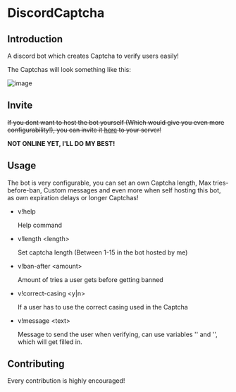 # DiscordCaptcha
## Introduction
A discord bot which creates Captcha to verify users easily!

The Captchas will look something like this:

![image](https://user-images.githubusercontent.com/63909127/173162874-e9163a97-df4a-458b-a061-22882b3d4934.png)

## Invite
~~If you dont want to host the bot yourself (Which would give you even more configurability!), you can invite it [here](https://discord.com/api/oauth2/authorize?client_id=984819036024078406&permissions=268436548&scope=bot) to your server!~~

**NOT ONLINE YET, I'LL DO MY BEST!**

## Usage
The bot is very configurable, you can set an own Captcha length, Max tries-before-ban, Custom messages and even more when self hosting this bot, as own expiration delays or longer Captchas!

- v!help
    
    Help command

- v!length \<length>

    Set captcha length (Between 1-15 in the bot hosted by me)

- v!ban-after \<amount>

    Amount of tries a user gets before getting banned

- v!correct-casing \<y|n>

    If a user has to use the correct casing used in the Captcha

- v!message \<text> 

    Message to send the user when verifying, can use variables '<user>' and '<servername>', which will get filled in.

## Contributing
Every contribution is highly encouraged!
